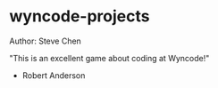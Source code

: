 # wyncode-projects
Author: Steve Chen

"This is an excellent game about coding at Wyncode!"

  - Robert Anderson
